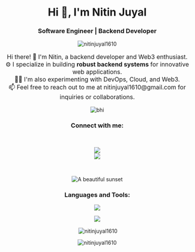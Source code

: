 <h1 align="center">Hi 👋, I'm Nitin Juyal</h1>
<h3 align="center">Software Engineer | Backend Developer</h3>

<p align="center"> <img src="https://komarev.com/ghpvc/?username=nitinjuyal1610&label=Profile%20views&color=0e75b6&style=for-the-badge" alt="nitinjuyal1610" /> </p>


<p align="center" style="font-size: 16px">
  Hi there! 👋 I'm Nitin, a backend developer and Web3 enthusiast.<br>
  ⚙️ I specialize in building <strong>robust backend systems</strong> for innovative web applications.<br>
  🧑‍💻 I'm also experimenting with DevOps, Cloud, and Web3.<br>
  📫 Feel free to reach out to me at nitinjuyal1610@gmail.com for inquiries or collaborations.
</p>

<p align="center"><img src="https://github-profile-trophy.vercel.app/?username=NitinJuyal1610&theme=discord&column=3&row=2" alt="bhi" /> </p>

<h3 align="center">Connect with me:</h3>
<br/>
<p align="center">
  <a align="center" href="https://www.linkedin.com/in/nitin-juyal-905736209/" target="blank"> 
    	<img src="https://img.shields.io/badge/LinkedIn-0077B5?style=for-the-badge&logo=linkedin&logoColor=white"/>
  </a>
  <br/>
  <img src="https://dcbadge.vercel.app/api/shield/760365797972770846" />

</p>
<br/>

<p align="center">
  <img src="http://github-profile-summary-cards.vercel.app/api/cards/profile-details?username=NitinJuyal1610&theme=material_palenight" alt="A beautiful sunset">
</p>


<h3 align="center">Languages and Tools:</h3>
<p align="center">
 <a href="https://skillicons.dev">
    <img src="https://skillicons.dev/icons?i=docker,bootstrap,vite,redis,c,cpp,css,linux,git,github,html,mongodb,ipfs,js,postman,py,react,nodejs,express,mysql,solidity,tailwind,vscode,graphql,sequelize,ts,nest,postgresql,aws,jest,&perline=8" />
  </a>
</p>

<p align="center">
  <img src="https://github-readme-stats.vercel.app/api?username=NitinJuyal1610&rank_icon=github"/>
</p>

<p align="center">&nbsp;<img align="center" src="https://github-readme-stats.vercel.app/api/top-langs/?username=nitinjuyal1610&hide_progress=true&theme=radical" alt="nitinjuyal1610" /></p>
<p align="center"><img align="center" src="https://streak-stats.demolab.com/?user=nitinjuyal1610&theme=dark" alt="nitinjuyal1610" /></p>

